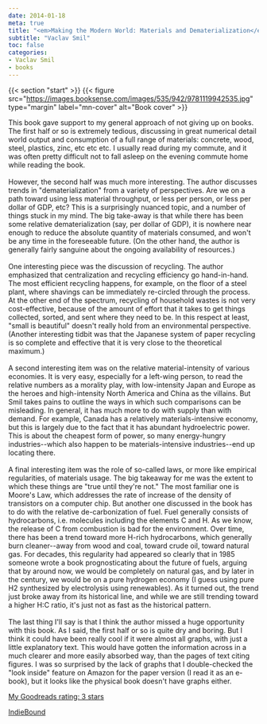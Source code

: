 ```yaml
---
date: 2014-01-18
meta: true
title: "<em>Making the Modern World: Materials and Dematerialization</em>"
subtitle: "Vaclav Smil"
toc: false
categories:
- Vaclav Smil
- books
---
```


{{< section "start" >}}
{{< figure src="https://images.booksense.com/images/535/942/9781119942535.jpg" type="margin" label="mn-cover" alt="Book cover" >}}

This book gave support to my general approach of not giving up on books. The first half or so is extremely tedious, discussing in great numerical detail world output and consumption of a full range of materials: concrete, wood, steel, plastics, zinc, etc etc etc. I usually read during my commute, and it was often pretty difficult not to fall asleep on the evening commute home while reading the book.<br /><br />However, the second half was much more interesting. The author discusses trends in "dematerialization" from a variety of perspectives. Are we on a path toward using less material throughput, or less per person, or less per dollar of GDP, etc? This is a surprisingly nuanced topic, and a number of things stuck in my mind. The big take-away is that while there has been some relative dematerialization (say, per dollar of GDP), it is nowhere near enough to reduce the absolute quantity of materials consumed, and won't be any time in the foreseeable future. (On the other hand, the author is generally fairly sanguine about the ongoing availability of resources.)<br /><br />One interesting piece was the discussion of recycling. The author emphasized that centralization and recycling efficiency go hand-in-hand. The most efficient recycling happens, for example, on the floor of a steel plant, where shavings can be immediately re-circled through the process. At the other end of the spectrum, recycling of household wastes is not very cost-effective, because of the amount of effort that it takes to get things collected, sorted, and sent where they need to be. In this respect at least, "small is beautiful" doesn't really hold from an environmental perspective. (Another interesting tidbit was that the Japanese system of paper recycling is so complete and effective that it is very close to the theoretical maximum.)<br /><br />A second interesting item was on the relative material-intensity of various economies. It is very easy, especially for a left-wing person, to read the relative numbers as a morality play, with low-intensity Japan and Europe as the heroes and high-intensity North America and China as the villains. But Smil takes pains to outline the ways in which such comparisons can be misleading. In general, it has much more to do with supply than with demand. For example, Canada has a relatively materials-intensive economy, but this is largely due to the fact that it has abundant hydroelectric power. This is about the cheapest form of power, so many energy-hungry industries--which also happen to be materials-intensive industries--end up locating there. <br /><br />A final interesting item was the role of so-called laws, or more like empirical regularities, of materials usage. The big takeaway for me was the extent to which these things are "true until they're not." The most familiar one is Moore's Law, which addresses the rate of increase of the density of transistors on a computer chip. But another one discussed in the book has to do with the relative de-carbonization of fuel. Fuel generally consists of hydrocarbons, i.e. molecules including the elements C and H. As we know, the release of C from combustion is bad for the environment. Over time, there has been a trend toward more H-rich hydrocarbons, which generally burn cleaner--away from wood and coal, toward crude oil, toward natural gas. For decades, this regularity had appeared so clearly that in 1985 someone wrote a book prognosticating about the future of fuels, arguing that by around now, we would be completely on natural gas, and by later in the century, we would be on a pure hydrogen economy (I guess using pure H2 synthesized by electrolysis using renewables). As it turned out, the trend just broke away from its historical line, and while we are still trending toward a higher H:C ratio, it's just not as fast as the historical pattern.<br /><br />The last thing I'll say is that I think the author missed a huge opportunity with this book. As I said, the first half or so is quite dry and boring. But I think it could have been really cool if it were almost all graphs, with just a little explanatory text. This would have gotten the information across in a much clearer and more easily absorbed way, than the pages of text citing figures. I was so surprised by the lack of graphs that I double-checked the "look inside" feature on Amazon for the paper version (I read it as an e-book), but it looks like the physical book doesn't have graphs either.

[My Goodreads rating: 3 stars](https://www.goodreads.com/review/show/821880455)  

[IndieBound](https://www.indiebound.org/book/9781119942535)
